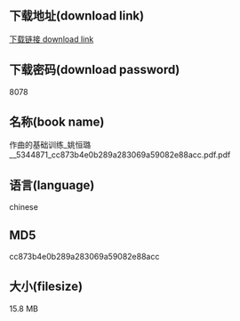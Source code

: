 ## 下载地址(download link)
[下载链接 download link](https://voluble-croquembouche-d321dc.netlify.app/?s=%E4%BD%9C%E6%9B%B2%E7%9A%84%E5%9F%BA%E7%A1%80%E8%AE%AD%E7%BB%83_%E5%A7%9A%E6%81%92%E7%92%90__5344871_cc873b4e0b289a283069a59082e88acc.pdf)

## 下载密码(download password)
8078

## 名称(book name)
作曲的基础训练_姚恒璐__5344871_cc873b4e0b289a283069a59082e88acc.pdf.pdf

## 语言(language)
chinese

## MD5
cc873b4e0b289a283069a59082e88acc

## 大小(filesize)
15.8 MB
